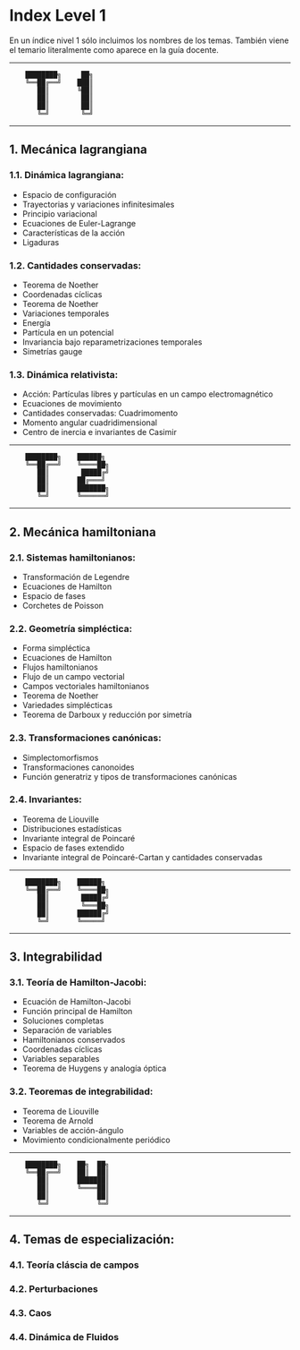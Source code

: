 # Index Level 1

En un índice nivel 1 sólo incluimos los nombres de los temas. También viene el temario literalmente como aparece en la guía docente.

--------------------

        ████████╗     ██╗
        ╚══██╔══╝    ███║
           ██║       ╚██║
           ██║        ██║
           ██║        ██║
           ╚═╝        ╚═╝

--------------------


## 1. Mecánica lagrangiana

### 1.1. Dinámica lagrangiana:
- Espacio de configuración
- Trayectorias y variaciones infinitesimales
- Principio variacional
- Ecuaciones de Euler-Lagrange
- Características de la acción
- Ligaduras

### 1.2. Cantidades conservadas:
- Teorema de Noether
- Coordenadas cíclicas
- Teorema de Noether
- Variaciones temporales
- Energía
- Partícula en un potencial
- Invariancia bajo reparametrizaciones temporales
- Simetrías gauge

### 1.3. Dinámica relativista:
- Acción: Partículas libres y partículas en un campo electromagnético
- Ecuaciones de movimiento
- Cantidades conservadas: Cuadrimomento
- Momento angular cuadridimensional
- Centro de inercia e invariantes de Casimir


--------------------

        ████████╗    ██████╗
        ╚══██╔══╝    ╚════██╗
           ██║        █████╔╝
           ██║       ██╔═══╝
           ██║       ███████╗
           ╚═╝       ╚══════╝

--------------------

## 2. Mecánica hamiltoniana

### 2.1. Sistemas hamiltonianos:
- Transformación de Legendre
- Ecuaciones de Hamilton
- Espacio de fases
- Corchetes de Poisson

### 2.2. Geometría simpléctica:
- Forma simpléctica
- Ecuaciones de Hamilton
- Flujos hamiltonianos
- Flujo de un campo vectorial
- Campos vectoriales hamiltonianos
- Teorema de Noether
- Variedades simplécticas
- Teorema de Darboux y reducción por simetría

### 2.3. Transformaciones canónicas:
- Simplectomorfismos
- Transformaciones canonoides
- Función generatriz y tipos de transformaciones canónicas

### 2.4. Invariantes:
- Teorema de Liouville
 - Distribuciones estadísticas
- Invariante integral de Poincaré
- Espacio de fases extendido
- Invariante integral de Poincaré-Cartan y cantidades conservadas



--------------------

        ████████╗    ██████╗
        ╚══██╔══╝    ╚════██╗
           ██║        █████╔╝
           ██║        ╚═══██╗
           ██║       ██████╔╝
           ╚═╝       ╚═════╝

--------------------

## 3. Integrabilidad

### 3.1. Teoría de Hamilton-Jacobi:
- Ecuación de Hamilton-Jacobi
- Función principal de Hamilton
- Soluciones completas
- Separación de variables
- Hamiltonianos conservados
- Coordenadas cíclicas
- Variables separables
- Teorema de Huygens y analogía óptica

### 3.2. Teoremas de integrabilidad:
- Teorema de Liouville
- Teorema de Arnold
- Variables de acción-ángulo
- Movimiento condicionalmente periódico



--------------------

        ████████╗    ██╗  ██╗
        ╚══██╔══╝    ██║  ██║
           ██║       ███████║
           ██║       ╚════██║
           ██║            ██║
           ╚═╝            ╚═╝

--------------------

## 4. Temas de especialización:

### 4.1. Teoría cláscia de campos

### 4.2. Perturbaciones

### 4.3. Caos

### 4.4. Dinámica de Fluidos
